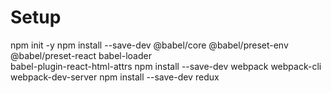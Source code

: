 # Setup

npm init -y
npm install --save-dev @babel/core @babel/preset-env @babel/preset-react babel-loader \
 babel-plugin-react-html-attrs
npm install --save-dev webpack webpack-cli webpack-dev-server
npm install --save-dev redux
